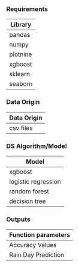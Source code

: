 ### Requirements

|Library|
|---|
|pandas|
|numpy|
|plotnine|
|xgboost|
|sklearn|
|seaborn|

### Data Origin

|Data Origin|
|---|
|csv files|

### DS Algorithm/Model

|Model|
|---|
|xgboost|
|logistic regression|
|random forest|
|decision tree|

### Outputs

|Function parameters|
|---|
|Accuracy Values|
|Rain Day Prediction|
